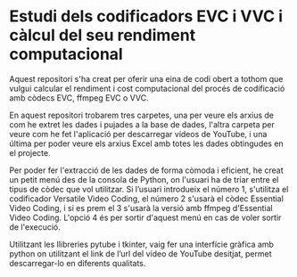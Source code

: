 # Estudi dels codificadors EVC i VVC i càlcul del seu rendiment computacional
Aquest repositori s'ha creat per oferir una eina de codi obert a tothom que vulgui calcular el rendiment i cost computacional del procés de codificació amb còdecs EVC, ffmpeg EVC o VVC.

En aquest repositori trobarem tres carpetes, una per veure els arxius de com he extret les dades i pujades a la base de dades, l'altra carpeta per veure com he fet l'aplicació per descarregar vídeos de YouTube, i una última per poder veure els arxius Excel amb totes les dades obtingudes en el projecte.

Per poder fer l'extracció de les dades de forma còmoda i eficient, he creat un petit menú des de la
consola de Python, on l'usuari ha de triar entre el tipus de còdec que vol utilitzar. Si l’usuari introdueix
el número 1, s'utilitza el codificador Versatile Video Coding, el número 2 s'usarà el còdec Essential
Video Coding, i si es prem el 3 s'usarà la versió amb ffmpeg d'Essential Video Coding. L'opció 4 és
per sortir d'aquest menú en cas de voler sortir de l'execució.

Utilitzant les llibreries pytube i tkinter, vaig fer una interfície gràfica amb python on
utilitzant el link de l’url del vídeo de YouTube desitjat, permet descarregar-lo en diferents qualitats.
